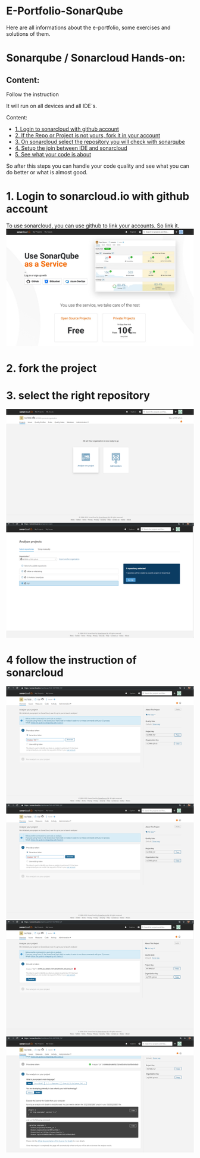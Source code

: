 # E-Portfolio-SonarQube
Here are all informations about the e-portfolio, some exercises and solutions of them.
# Sonarqube / Sonarcloud Hands-on:
## Content:
Follow the instruction

It will run on all devices and all IDE´s.

Content:
- [1. Login to sonarcloud with github account](#1-login-to-sonarcloud-with-github-account)
- [2. If the Repo or Project is not yours, fork it in your account](#2-if-the-repo-or-project-is-not-yours,-fork-it-in-your-account)
- [3. On sonarcloud select the repository you will check with sonarqube](#3-on-sonarcloud-select-the-repository-you-will-check-with-sonarqube)
- [4. Setup the join between IDE and sonarcloud](#4-setup-the-join-between-IDE-and-sonarcloud)
- [5. See what your code is about](#5-see-what-your-code-is-about)

So after this steps you can handle your code quality and see what you can do better or what is almost good.

# 1. Login to sonarcloud.io with github account
To use sonarcloud, you can use github to link your accounts. So link it.
![Login](Images/login.jpeg)

# 2. fork the project


# 3. select the right repository
![Log-in](Images/Screenshot3.png)
![Log-in](Images/Screenshot4.png)

# 4 follow the instruction of sonarcloud
![Log-in](Images/Screenshot5.png)
![Log-in](Images/Screenshot6.png)
![Log-in](Images/Screenshot7.png)
![Log-in](Images/Screenshot8.png)
